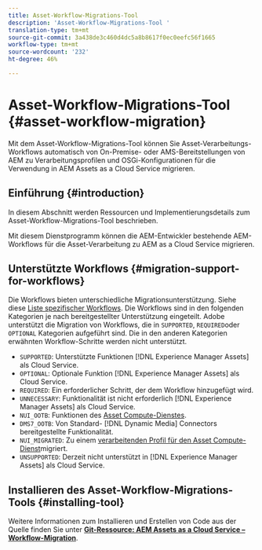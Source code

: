 ```yaml
---
title: Asset-Workflow-Migrations-Tool
description: 'Asset-Workflow-Migrations-Tool '
translation-type: tm+mt
source-git-commit: 3a438de3c460d4dc5a8b8617f0ec0eefc56f1665
workflow-type: tm+mt
source-wordcount: '232'
ht-degree: 46%

---
```



# Asset-Workflow-Migrations-Tool {#asset-workflow-migration}

Mit dem Asset-Workflow-Migrations-Tool können Sie Asset-Verarbeitungs-Workflows automatisch von On-Premise- oder AMS-Bereitstellungen von AEM zu Verarbeitungsprofilen und OSGi-Konfigurationen für die Verwendung in AEM Assets as a Cloud Service migrieren.

## Einführung {#introduction}

In diesem Abschnitt werden Ressourcen und Implementierungsdetails zum Asset-Workflow-Migrations-Tool beschrieben.

Mit diesem Dienstprogramm können die AEM-Entwickler bestehende AEM-Workflows für die Asset-Verarbeitung zu AEM as a Cloud Service migrieren.

## Unterstützte Workflows {#migration-support-for-workflows}

Die Workflows bieten unterschiedliche Migrationsunterstützung. Siehe diese [Liste spezifischer Workflows](https://github.com/adobe/aem-cloud-migration/blob/master/src/main/resources/workflowSteps.properties). Die Workflows sind in den folgenden Kategorien je nach bereitgestellter Unterstützung eingeteilt. Adobe unterstützt die Migration von Workflows, die in `SUPPORTED`, `REQUIRED`oder `OPTIONAL` Kategorien aufgeführt sind. Die in den anderen Kategorien erwähnten Workflow-Schritte werden nicht unterstützt.

* `SUPPORTED`: Unterstützte Funktionen [!DNL Experience Manager Assets] als Cloud Service.
* `OPTIONAL`: Optionale Funktion [!DNL Experience Manager Assets] als Cloud Service.
* `REQUIRED`: Ein erforderlicher Schritt, der dem Workflow hinzugefügt wird.
* `UNNECESSARY`: Funktionalität ist nicht erforderlich [!DNL Experience Manager Assets] als Cloud Service.
* `NUI_OOTB`: Funktionen des [Asset Compute-Dienstes](/help/assets/asset-microservices-configure-and-use.md).
* `DMS7_OOTB`: Von Standard- [!DNL Dynamic Media] Connectors bereitgestellte Funktionalität.
* `NUI_MIGRATED`: Zu einem [verarbeitenden Profil für den Asset Compute-Dienst](/help/assets/asset-microservices-configure-and-use.md)migriert.
* `UNSUPPORTED`: Derzeit nicht unterstützt in [!DNL Experience Manager Assets] als Cloud Service.

## Installieren des Asset-Workflow-Migrations-Tools {#installing-tool}

Weitere Informationen zum Installieren und Erstellen von Code aus der Quelle finden Sie unter **[Git-Ressource: AEM Assets as a Cloud Service – Workflow-Migration](https://github.com/adobe/aem-cloud-migration)**.
